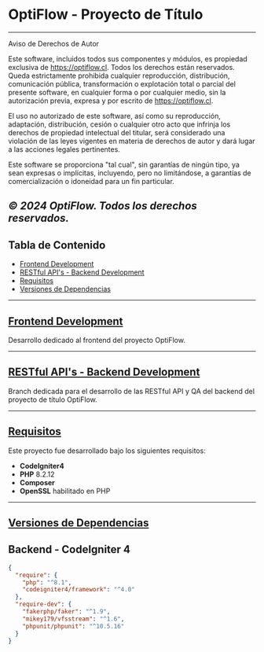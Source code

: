 # OptiFlow - Proyecto de Título
---
Aviso de Derechos de Autor

Este software, incluidos todos sus componentes y módulos, es propiedad exclusiva de https://optiflow.cl. Todos los derechos están reservados. Queda estrictamente prohibida cualquier reproducción, distribución, comunicación pública, transformación o explotación total o parcial del presente software, en cualquier forma o por cualquier medio, sin la autorización previa, expresa y por escrito de https://optiflow.cl.

El uso no autorizado de este software, así como su reproducción, adaptación, distribución, cesión o cualquier otro acto que infrinja los derechos de propiedad intelectual del titular, será considerado una violación de las leyes vigentes en materia de derechos de autor y dará lugar a las acciones legales pertinentes.

Este software se proporciona "tal cual", sin garantías de ningún tipo, ya sean expresas o implícitas, incluyendo, pero no limitándose, a garantías de comercialización o idoneidad para un fin particular.

*© 2024 OptiFlow. Todos los derechos reservados.*
---
## Tabla de Contenido
- [Frontend Development](#frontend-development)
- [RESTful API's - Backend Development](#restful-apis-backend-development)
- [Requisitos](#requisitos)
- [Versiones de Dependencias](#versiones-de-dependencias)

---

## [Frontend Development](https://github.com/ze3ck/capstone/tree/frontend-qa)

Desarrollo dedicado al frontend del proyecto OptiFlow.

---

## [RESTful API's - Backend Development](https://github.com/ze3ck/capstone/tree/backend-qa)

Branch dedicada para el desarrollo de las RESTful API y QA del backend del proyecto de título OptiFlow.

---

## [Requisitos](#requisitos)

Este proyecto fue desarrollado bajo los siguientes requisitos:

- **CodeIgniter4**
- **PHP** 8.2.12
- **Composer**
- **OpenSSL** habilitado en PHP

---

## [Versiones de Dependencias](#versiones-de-dependencias)

## Backend - CodeIgniter 4

```json
{
  "require": {
    "php": "^8.1",
    "codeigniter4/framework": "^4.0"
  },
  "require-dev": {
    "fakerphp/faker": "^1.9",
    "mikey179/vfsstream": "^1.6",
    "phpunit/phpunit": "^10.5.16"
  }
}
